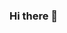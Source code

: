 ### Hi there 👋

<!--

![Black Construction Building LinkedIn Banner](https://user-images.githubusercontent.com/97979660/188028310-2c3c0c08-b78d-4703-a265-82c7c5a6a795.png)

Here are some ideas to get you started:

- 🔭 I’m currently working on ...
- 🌱 I’m currently learning ...
- 👯 I’m looking to collaborate on ...
- 🤔 I’m looking for help with ...
- 💬 Ask me about ...
- 📫 How to reach me: ...
- 😄 Pronouns: ...
- ⚡ Fun fact: ...
-->

